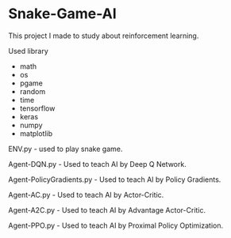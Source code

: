 # Snake-Game-AI
This project I made to study about reinforcement learning.


Used library
- math
- os
- pgame
- random
- time
- tensorflow
- keras
- numpy
- matplotlib


ENV.py - used to play snake game.

Agent-DQN.py - Used to teach AI by Deep Q Network.

Agent-PolicyGradients.py - Used to teach AI by Policy Gradients.

Agent-AC.py - Used to teach AI by Actor-Critic.

Agent-A2C.py - Used to teach AI by Advantage Actor-Critic.

Agent-PPO.py - Used to teach AI by Proximal Policy Optimization.

